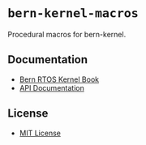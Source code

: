 # `bern-kernel-macros`

Procedural macros for bern-kernel.

## Documentation

- [Bern RTOS Kernel Book](https://kernel.bern-rtos.org/)
- [API Documentation](https://docs.rs/bern-kernel-macros/)

## License

- [MIT License](LICENSE.md)
